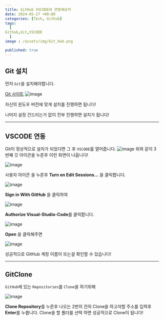 ```yaml
---
title: GitHub VSCODE와 연동해보자
date: 2024-05-27 +09:00
categories: [Tech, Github]
tags:
  [
Github,Git,VSCODE
  ]
image : /assets/img/Git_Hub.png

published: true
---
```



## Git 설치

먼저 `Git`을 설치해야합니다.

[Git 사이트](https://git-scm.com/download/win)
![image](https://github.com/Gubeommo/TIL/assets/86589565/96ecc5bd-8220-4e3f-8684-113d1fbc38b6)

자신의 윈도우 버전에 맞게 설치를 진행하면 됩니다! 

나머지 설정 건드리는거 없이 전부 진행하면 설치가 됩니다!

---

## VSCODE 연동

Git이 정상적으로 설치가 되었다면 그 후 `VSCODE`를 열어줍니다.
![image](https://github.com/Gubeommo/TIL/assets/86589565/7f54d9b4-a5f7-4b07-a882-fb5a68b1cac4)
위와 같이 3번째 깃 아이콘을 누른후 이런 화면이 나옵니다!


![image](https://github.com/Gubeommo/TIL/assets/86589565/ea7cda9f-361e-45c1-83c4-b90d9ac5fc99)

사용자 아이콘 을 누른후 **Turn on Edit Sessions...** 을 클릭합니다.

![image](https://github.com/Gubeommo/TIL/assets/86589565/0957b234-115e-4b47-8163-60c1578caf91)

**Sign in With GitHub** 을 클릭하여 

![image](https://github.com/Gubeommo/TIL/assets/86589565/7934965f-4982-4038-83c3-5063919e08fe)

**Authorize Visual-Studio-Code**를 클릭합니다.

![image](https://github.com/Gubeommo/TIL/assets/86589565/b274889c-1ea1-41a5-b84a-ddb669a53068)

**Open** 을 클릭해주면


![image](https://github.com/Gubeommo/TIL/assets/86589565/dcacd8be-ffa2-43e2-b465-b03d583d9b63)

성공적으로 GitHub 계정 이름이 뜨는걸 확인할 수 있습니다! 

---

## GitClone

`GitHub`에 있는 `Repositories`를 `Clone`을 하기위해 

![image](https://github.com/Gubeommo/TIL/assets/86589565/1013ff9d-cfba-44ab-9f3c-8384e0bb9427)

**Clone Repository**를 누른후 나오는 2번의 칸의 Clone을 하고자할 주소를 입력후 **Enter**를 누릅니다.
Clone을 할 폴더를 선택 하면 성공적으로  Clone이 됩니다!

